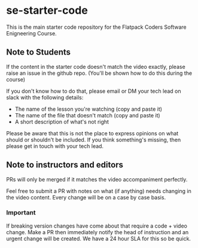 # se-starter-code

This is the main starter code repository for the Flatpack Coders Software Enigneering Course.

## Note to Students

If the content in the starter code doesn't match the video exactly, please raise an issue in the github repo. (You'll be shown how to do this during the course)

If you don't know how to do that, please email or DM your tech lead on slack with the following details:

- The name of the lesson you're watching (copy and paste it)
- The name of the file that doesn't match (copy and paste it)
- A short description of what's not right

Please be aware that this is not the place to express opinions on what should or shouldn't be included. If you think something's missing, then please get in touch with your tech lead.

## Note to instructors and editors

PRs will only be merged if it matches the video accompaniment perfectly.

Feel free to submit a PR with notes on what (if anything) needs changing in the video content. Every change will be on a case by case basis.

### Important

If breaking version changes have come about that require a code + video change. Make a PR then immediately notify the head of instruction and an urgent change will be created. We have a 24 hour SLA for this so be quick.
